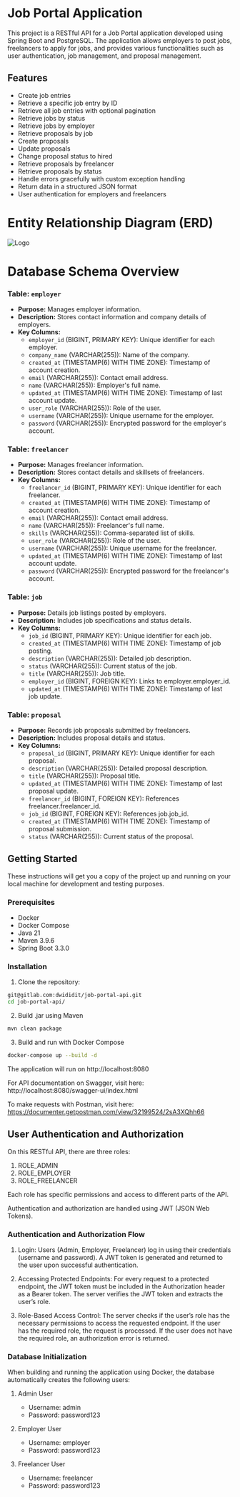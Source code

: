 # Job Portal Application

This project is a RESTful API for a Job Portal application developed using Spring Boot and PostgreSQL. The application allows employers to post jobs, freelancers to apply for jobs, and provides various functionalities such as user authentication, job management, and proposal management.

## Features

- Create job entries
- Retrieve a specific job entry by ID
- Retrieve all job entries with optional pagination
- Retrieve jobs by status
- Retrieve jobs by employer
- Retrieve proposals by job
- Create proposals
- Update proposals
- Change proposal status to hired
- Retrieve proposals by freelancer
- Retrieve proposals by status
- Handle errors gracefully with custom exception handling
- Return data in a structured JSON format
- User authentication for employers and freelancers

# Entity Relationship Diagram (ERD)
![Logo](https://dwidi.com/wp-content/uploads/2024/06/Job-Portal-Database-Design.png)


# Database Schema Overview
### Table: `employer`
- **Purpose:** Manages employer information.
- **Description:** Stores contact information and company details of employers.
- **Key Columns:**
    - `employer_id` (BIGINT, PRIMARY KEY): Unique identifier for each employer. 
    - `company_name` (VARCHAR(255)): Name of the company.
    - `created_at` (TIMESTAMP(6) WITH TIME ZONE): Timestamp of account creation. 
    - `email` (VARCHAR(255)): Contact email address. 
    - `name` (VARCHAR(255)): Employer's full name. 
    - `updated_at` (TIMESTAMP(6) WITH TIME ZONE): Timestamp of last account update. 
    - `user_role` (VARCHAR(255)): Role of the user. 
    - `username` (VARCHAR(255)): Unique username for the employer. 
    - `password` (VARCHAR(255)): Encrypted password for the employer's account.

### Table: `freelancer`
- **Purpose:** Manages freelancer information.
- **Description:** Stores contact details and skillsets of freelancers.
- **Key Columns:** 
    - `freelancer_id` (BIGINT, PRIMARY KEY): Unique identifier for each freelancer. 
    - `created_at` (TIMESTAMP(6) WITH TIME ZONE): Timestamp of account creation. 
    - `email` (VARCHAR(255)): Contact email address. 
    - `name` (VARCHAR(255)): Freelancer's full name. 
    - `skills` (VARCHAR(255)): Comma-separated list of skills. 
    - `user_role` (VARCHAR(255)): Role of the user. 
    - `username` (VARCHAR(255)): Unique username for the freelancer. 
    - `updated_at` (TIMESTAMP(6) WITH TIME ZONE): Timestamp of last account update. 
    - `password` (VARCHAR(255)): Encrypted password for the freelancer's account.


### Table: `job`
- **Purpose:** Details job listings posted by employers.
- **Description:** Includes job specifications and status details.
- **Key Columns:**
    - `job_id` (BIGINT, PRIMARY KEY): Unique identifier for each job. 
    - `created_at` (TIMESTAMP(6) WITH TIME ZONE): Timestamp of job posting. 
    - `description` (VARCHAR(255)): Detailed job description. 
    - `status` (VARCHAR(255)): Current status of the job.
    - `title` (VARCHAR(255)): Job title. 
    - `employer_id` (BIGINT, FOREIGN KEY): Links to employer.employer_id. 
    - `updated_at` (TIMESTAMP(6) WITH TIME ZONE): Timestamp of last job update.


### Table: `proposal`
- **Purpose:** Records job proposals submitted by freelancers.
- **Description:** Includes proposal details and status.
- **Key Columns:**
    - `proposal_id` (BIGINT, PRIMARY KEY): Unique identifier for each proposal. 
    - `description` (VARCHAR(255)): Detailed proposal description. 
    - `title` (VARCHAR(255)): Proposal title. 
    - `updated_at` (TIMESTAMP(6) WITH TIME ZONE): Timestamp of last proposal update. 
    - `freelancer_id` (BIGINT, FOREIGN KEY): References freelancer.freelancer_id. 
    - `job_id` (BIGINT, FOREIGN KEY): References job.job_id. 
    - `created_at` (TIMESTAMP(6) WITH TIME ZONE): Timestamp of proposal submission. 
    - `status` (VARCHAR(255)): Current status of the proposal.


## Getting Started
These instructions will get you a copy of the project up and running on your local machine for development and testing purposes.

### Prerequisites
- Docker
- Docker Compose
- Java 21
- Maven 3.9.6
- Spring Boot 3.3.0

### Installation

1. Clone the repository:
```bash
git@gitlab.com:dwididit/job-portal-api.git
cd job-portal-api/
``` 

2. Build .jar using Maven
```bash
mvn clean package
```

3. Build and run with Docker Compose
```bash
docker-compose up --build -d
```


The application will run on http://localhost:8080

For API documentation on Swagger, visit here: http://localhost:8080/swagger-ui/index.html

To make requests with Postman, visit here: https://documenter.getpostman.com/view/32199524/2sA3XQhh66

## User Authentication and Authorization
On this RESTful API, there are three roles:
1. ROLE_ADMIN
2. ROLE_EMPLOYER
3. ROLE_FREELANCER

Each role has specific permissions and access to different parts of the API. 

Authentication and authorization are handled using JWT (JSON Web Tokens).

### Authentication and Authorization Flow
1. Login:
Users (Admin, Employer, Freelancer) log in using their credentials (username and password).
A JWT token is generated and returned to the user upon successful authentication.

2. Accessing Protected Endpoints:
For every request to a protected endpoint, the JWT token must be included in the Authorization header as a Bearer token.
The server verifies the JWT token and extracts the user’s role.

3. Role-Based Access Control:
The server checks if the user’s role has the necessary permissions to access the requested endpoint.
If the user has the required role, the request is processed.
If the user does not have the required role, an authorization error is returned.

### Database Initialization
When building and running the application using Docker, the database automatically creates the following users:

1. Admin User
   - Username: admin
   - Password: password123

2. Employer User
   - Username: employer
   - Password: password123

3. Freelancer User
   - Username: freelancer
   - Password: password123






